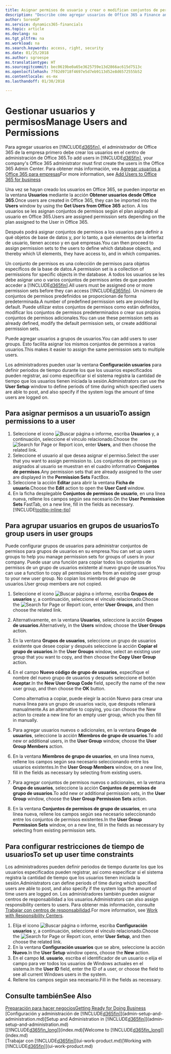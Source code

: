 ```yaml
---
title: Asignar permisos de usuario y crear o modifican conjuntos de permisos | Documentos de Microsoft
description: "Describe cómo agregar usuarios de Office 365 a Finance and Operations, Business edition y asignarles permisos, derechos de acceso y opciones de seguridad."
author: SorenGP
ms.service: dynamics365-financials
ms.topic: article
ms.devlang: na
ms.tgt_pltfrm: na
ms.workload: na
ms.search.keywords: access, right, security
ms.date: 01/25/2018
ms.author: sgroespe
ms.translationtype: HT
ms.sourcegitcommit: bec0619be0a65e3625759e13d2866ac615d7513c
ms.openlocfilehash: 7f02d9718f4697e5d7eb9113d52e8d6572555b52
ms.contentlocale: es-mx
ms.lasthandoff: 01/30/2018

---
```

# <a name="manage-users-and-permissions"></a><span data-ttu-id="a6dd2-103">Gestionar usuarios y permisos</span><span class="sxs-lookup"><span data-stu-id="a6dd2-103">Manage Users and Permissions</span></span>
<span data-ttu-id="a6dd2-104">Para agregar usuarios en [!INCLUDE[d365fin](includes/d365fin_md.md)], el administrador de Office 365 de la empresa primero debe crear los usuarios en el centro de administración de Office 365.</span><span class="sxs-lookup"><span data-stu-id="a6dd2-104">To add users in [!INCLUDE[d365fin](includes/d365fin_md.md)], your company's Office 365 administrator must first create the users in the Office 365 Admin Center.</span></span> <span data-ttu-id="a6dd2-105">Para obtener más información, vea [Agregar usuarios a Office 365 para empresas](https://support.office.com/en-us/article/Add-users-to-Office-365-for-business-435ccec3-09dd-4587-9ebd-2f3cad6bc2bc)</span><span class="sxs-lookup"><span data-stu-id="a6dd2-105">For more information, see [Add Users to Office 365 for business](https://support.office.com/en-us/article/Add-users-to-Office-365-for-business-435ccec3-09dd-4587-9ebd-2f3cad6bc2bc)</span></span>

<span data-ttu-id="a6dd2-106">Una vez se hayan creado los usuarios en Office 365, se pueden importar en la ventana **Usuarios** mediante la acción **Obtener usuarios desde Office 365**.</span><span class="sxs-lookup"><span data-stu-id="a6dd2-106">Once users are created in Office 365, they can be imported into the **Users** window by using the **Get Users from Office 365** action.</span></span> <span data-ttu-id="a6dd2-107">A los usuarios se les asignan conjuntos de permisos según el plan asignado al usuario en Office 365.</span><span class="sxs-lookup"><span data-stu-id="a6dd2-107">Users are assigned permission sets depending on the plan assigned to the User in Office 365.</span></span>

<span data-ttu-id="a6dd2-108">Después podrá asignar conjuntos de permisos a los usuarios para definir a qué objetos de base de datos y, por lo tanto, a qué elementos de la interfaz de usuario, tienen acceso y en qué empresas.</span><span class="sxs-lookup"><span data-stu-id="a6dd2-108">You can then proceed to assign permission sets to the users to define which database objects, and thereby which UI elements, they have access to, and in which companies.</span></span>

<span data-ttu-id="a6dd2-109">Un conjunto de permisos es una colección de permisos para objetos específicos de la base de datos.</span><span class="sxs-lookup"><span data-stu-id="a6dd2-109">A permission set is a collection of permissions for specific objects in the database.</span></span> <span data-ttu-id="a6dd2-110">A todos los usuarios se les debe asignar uno o varios conjuntos de permisos antes de que pueden acceder a [!INCLUDE[d365fin](includes/d365fin_md.md)].</span><span class="sxs-lookup"><span data-stu-id="a6dd2-110">All users must be assigned one or more permission sets before they can access [!INCLUDE[d365fin](includes/d365fin_md.md)].</span></span> <span data-ttu-id="a6dd2-111">Un número de conjuntos de permisos predefinidos se proporcionan de forma predeterminada.</span><span class="sxs-lookup"><span data-stu-id="a6dd2-111">A number of predefined permission sets are provided by default.</span></span> <span data-ttu-id="a6dd2-112">Puede utilizar estos conjuntos de permisos como están definidos, modificar los conjuntos de permisos predeterminados o crear sus propios conjuntos de permisos adicionales.</span><span class="sxs-lookup"><span data-stu-id="a6dd2-112">You can use these permission sets as already defined, modify the default permission sets, or create additional permission sets.</span></span>

<span data-ttu-id="a6dd2-113">Puede agregar usuarios a grupos de usuarios.</span><span class="sxs-lookup"><span data-stu-id="a6dd2-113">You can add users to user groups.</span></span> <span data-ttu-id="a6dd2-114">Esto facilita asignar los mismos conjuntos de permisos a varios usuarios.</span><span class="sxs-lookup"><span data-stu-id="a6dd2-114">This makes it easier to assign the same permission sets to multiple users.</span></span>

<span data-ttu-id="a6dd2-115">Los administradores pueden usar la ventana **Configuración usuarios** para definir periodos de tiempo durante los que los usuarios especificados pueden registrar, así como especificar si el sistema registra la cantidad de tiempo que los usuarios tienen iniciada la sesión.</span><span class="sxs-lookup"><span data-stu-id="a6dd2-115">Administrators can use the **User Setup** window to define periods of time during which specified users are able to post, and also specify if the system logs the amount of time users are logged on.</span></span>

## <a name="to-assign-permissions-to-a-user"></a><span data-ttu-id="a6dd2-116">Para asignar permisos a un usuario</span><span class="sxs-lookup"><span data-stu-id="a6dd2-116">To assign permissions to a user</span></span>
1. <span data-ttu-id="a6dd2-117">Seleccione el icono ![Buscar página o informe](media/ui-search/search_small.png "icono Buscar página o informe"), escriba **Usuarios** y, a continuación, seleccione el vínculo relacionado.</span><span class="sxs-lookup"><span data-stu-id="a6dd2-117">Choose the ![Search for Page or Report](media/ui-search/search_small.png "Search for Page or Report icon") icon, enter **Users**, and then choose the related link.</span></span>
2. <span data-ttu-id="a6dd2-118">Seleccione el usuario al que desea asignar el permiso.</span><span class="sxs-lookup"><span data-stu-id="a6dd2-118">Select the user that you want to assign permission to.</span></span>
<span data-ttu-id="a6dd2-119">Los conjuntos de permisos ya asignados al usuario se muestran en el cuadro informativo **Conjuntos de permisos**.</span><span class="sxs-lookup"><span data-stu-id="a6dd2-119">Any permission sets that are already assigned to the user are displayed in the **Permission Sets** FactBox.</span></span>
3. <span data-ttu-id="a6dd2-120">Seleccione la acción **Editar** para abrir la ventana **Ficha de usuario**.</span><span class="sxs-lookup"><span data-stu-id="a6dd2-120">Choose the **Edit** action to open the **User Card** window.</span></span>
4. <span data-ttu-id="a6dd2-121">En la ficha desplegable **Conjuntos de permisos de usuario**, en una línea nueva, rellene los campos según sea necesario.</span><span class="sxs-lookup"><span data-stu-id="a6dd2-121">On the **User Permission Sets** FastTab, on a new line, fill in the fields as necessary.</span></span> [!INCLUDE[tooltip-inline-tip](includes/tooltip-inline-tip_md.md)]

## <a name="to-group-users-in-user-groups"></a><span data-ttu-id="a6dd2-122">Para agrupar usuarios en grupos de usuarios</span><span class="sxs-lookup"><span data-stu-id="a6dd2-122">To group users in user groups</span></span>
<span data-ttu-id="a6dd2-123">Puede configurar grupos de usuarios para administrar conjuntos de permisos para grupos de usuarios en su empresa.</span><span class="sxs-lookup"><span data-stu-id="a6dd2-123">You can set up users groups to help you manage permission sets for groups of users in your company.</span></span> <span data-ttu-id="a6dd2-124">Puede usar una función para copiar todos los conjuntos de permisos de un grupo de usuarios existente al nuevo grupo de usuarios.</span><span class="sxs-lookup"><span data-stu-id="a6dd2-124">You can use a function to copy all permission sets from an existing user group to your new user group.</span></span> <span data-ttu-id="a6dd2-125">No copian los miembros del grupo de usuarios.</span><span class="sxs-lookup"><span data-stu-id="a6dd2-125">User group members are not copied.</span></span>

1. <span data-ttu-id="a6dd2-126">Seleccione el icono ![Buscar página o informe](media/ui-search/search_small.png "icono Buscar página o informe"), escriba **Grupos de usuarios** y, a continuación, seleccione el vínculo relacionado.</span><span class="sxs-lookup"><span data-stu-id="a6dd2-126">Choose the ![Search for Page or Report](media/ui-search/search_small.png "Search for Page or Report icon") icon, enter **User Groups**, and then choose the related link.</span></span>
2. <span data-ttu-id="a6dd2-127">Alternativamente, en la ventana **Usuarios**, seleccione la acción **Grupos de usuarios**.</span><span class="sxs-lookup"><span data-stu-id="a6dd2-127">Alternatively, in the **Users** window, choose the **User Groups** action.</span></span>
3. <span data-ttu-id="a6dd2-128">En la ventana **Grupos de usuarios**, seleccione un grupo de usuarios existente que desee copiar y después seleccione la acción **Copiar el grupo de usuarios**.</span><span class="sxs-lookup"><span data-stu-id="a6dd2-128">In the **User Groups** window, select an existing user group that you want to copy, and then choose the **Copy User Group** action.</span></span>
4. <span data-ttu-id="a6dd2-129">En el campo **Nuevo código de grupo de usuarios**, especifique el nombre del nuevo grupo de usuarios y después seleccione el botón **Aceptar**.</span><span class="sxs-lookup"><span data-stu-id="a6dd2-129">In the **New User Group Code** field, specify the name of the new user group, and then choose the **OK** button.</span></span>

    <span data-ttu-id="a6dd2-130">Como alternativa a copiar, puede elegir la acción Nuevo para crear una nueva línea para un grupo de usuarios vacío, que después rellenará manualmente.</span><span class="sxs-lookup"><span data-stu-id="a6dd2-130">As an alternative to copying, you can choose the New action to create a new line for an empty user group, which you then fill in manually.</span></span>
5. <span data-ttu-id="a6dd2-131">Para agregar usuarios nuevos o adicionales, en la ventana **Grupo de usuarios**, seleccione la acción **Miembros de grupo de usuarios**.</span><span class="sxs-lookup"><span data-stu-id="a6dd2-131">To add new or additional users, in the **User Group** window, choose the **User Group Members** action.</span></span>
6. <span data-ttu-id="a6dd2-132">En la ventana **Miembros de grupo de usuarios**, en una línea nueva, rellene los campos según sea necesario seleccionando entre los usuarios existentes.</span><span class="sxs-lookup"><span data-stu-id="a6dd2-132">In the **User Group Members** window, on a new line, fill in the fields as necessary by selecting from existing users.</span></span>
7. <span data-ttu-id="a6dd2-133">Para agregar conjuntos de permisos nuevos o adicionales, en la ventana **Grupo de usuarios**, seleccione la acción **Conjuntos de permisos de grupo de usuarios**.</span><span class="sxs-lookup"><span data-stu-id="a6dd2-133">To add new or additional permission sets, in the **User Group** window, choose the **User Group Permission Sets** action.</span></span>
8. <span data-ttu-id="a6dd2-134">En la ventana **Conjuntos de permisos de grupo de usuarios**, en una línea nueva, rellene los campos según sea necesario seleccionando entre los conjuntos de permisos existentes.</span><span class="sxs-lookup"><span data-stu-id="a6dd2-134">In the **User Group Permission Sets** window, on a new line, fill in the fields as necessary by selecting from existing permission sets.</span></span>

## <a name="to-set-up-user-time-constraints"></a><span data-ttu-id="a6dd2-135">Para configurar restricciones de tiempo de usuarios</span><span class="sxs-lookup"><span data-stu-id="a6dd2-135">To set up user time constraints</span></span>
<span data-ttu-id="a6dd2-136">Los administradores pueden definir periodos de tiempo durante los que los usuarios especificados pueden registrar, así como especificar si el sistema registra la cantidad de tiempo que los usuarios tienen iniciada la sesión.</span><span class="sxs-lookup"><span data-stu-id="a6dd2-136">Administrators can define periods of time during which specified users are able to post, and also specify if the system logs the amount of time users are logged on.</span></span> <span data-ttu-id="a6dd2-137">Los administradores también pueden asignar centros de responsabilidad a los usuarios.</span><span class="sxs-lookup"><span data-stu-id="a6dd2-137">Administrators can also assign responsibility centers to users.</span></span> <span data-ttu-id="a6dd2-138">Para obtener más información, consulte [Trabajar con centros de responsabilidad](inventory-responsibility-centers.md).</span><span class="sxs-lookup"><span data-stu-id="a6dd2-138">For more information, see [Work with Responsibility Centers](inventory-responsibility-centers.md).</span></span>

1. <span data-ttu-id="a6dd2-139">Elija el icono ![Buscar página o informe](media/ui-search/search_small.png "icono Buscar página o informe"), escriba **Configuración usuarios** y, a continuación, seleccione el vínculo relacionado.</span><span class="sxs-lookup"><span data-stu-id="a6dd2-139">Choose the ![Search for Page or Report](media/ui-search/search_small.png "Search for Page or Report icon") icon, enter **User Setup**, and then choose the related link.</span></span>
2. <span data-ttu-id="a6dd2-140">En la ventana **Configuración usuarios** que se abre, seleccione la acción **Nuevo**.</span><span class="sxs-lookup"><span data-stu-id="a6dd2-140">In the **User Setup** window opens, choose the **New** action.</span></span>
3. <span data-ttu-id="a6dd2-141">En el campo **Id. usuario**, escriba el identificador de un usuario o elija el campo para ver todos los usuarios de Windows actuales en el sistema.</span><span class="sxs-lookup"><span data-stu-id="a6dd2-141">In the **User ID** field, enter the ID of a user, or choose the field to see all current Windows users in the system.</span></span>
4. <span data-ttu-id="a6dd2-142">Rellene los campos según sea necesario.</span><span class="sxs-lookup"><span data-stu-id="a6dd2-142">Fill in the fields as necessary.</span></span>

## <a name="see-also"></a><span data-ttu-id="a6dd2-143">Consulte también</span><span class="sxs-lookup"><span data-stu-id="a6dd2-143">See Also</span></span>
[<span data-ttu-id="a6dd2-144">Preparación para hacer negocios</span><span class="sxs-lookup"><span data-stu-id="a6dd2-144">Getting Ready for Doing Business</span></span>](ui-get-ready-business.md)  
<span data-ttu-id="a6dd2-145">[Configuración y administración de [!INCLUDE[d365fin](includes/d365fin_md.md)]](admin-setup-and-administration.md)</span><span class="sxs-lookup"><span data-stu-id="a6dd2-145">[Setup and Administration in [!INCLUDE[d365fin](includes/d365fin_md.md)]](admin-setup-and-administration.md)</span></span>  
<span data-ttu-id="a6dd2-146">[[!INCLUDE[d365fin_long](includes/d365fin_long_md.md)]](index.md)</span><span class="sxs-lookup"><span data-stu-id="a6dd2-146">[Welcome to [!INCLUDE[d365fin_long](includes/d365fin_long_md.md)]](index.md)</span></span>  
<span data-ttu-id="a6dd2-147">[Trabajar con [!INCLUDE[d365fin](includes/d365fin_md.md)]](ui-work-product.md)</span><span class="sxs-lookup"><span data-stu-id="a6dd2-147">[Working with [!INCLUDE[d365fin](includes/d365fin_md.md)]](ui-work-product.md)</span></span>  

